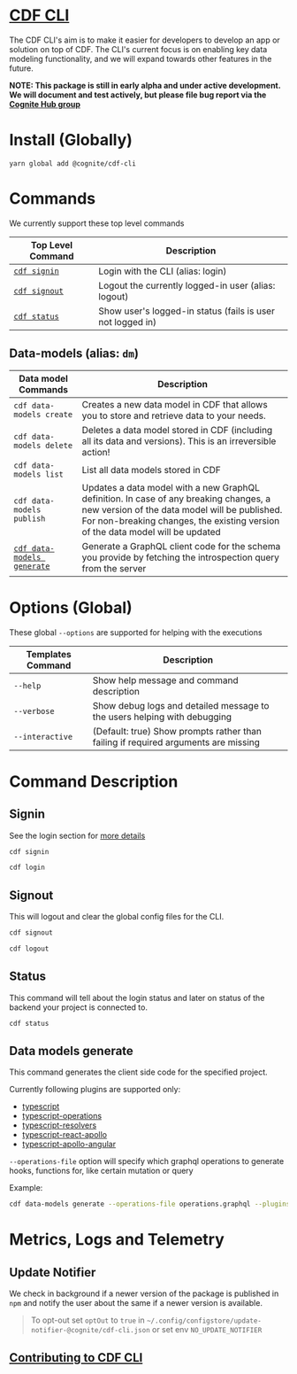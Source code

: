 # [CDF CLI](https://www.npmjs.com/package/@cognite/cdf-cli)

The CDF CLI's aim is to make it easier for developers to develop an app or solution on top of CDF. The CLI's current focus is on enabling key data modeling functionality, and we will expand towards other features in the future.

**NOTE: This package is still in early alpha and under active development. We will document and test actively, but please file bug report via the [Cognite Hub group](https://hub.cognite.com/groups/flexible-data-modeling-early-adopter-208)**

# Install (Globally)

```
yarn global add @cognite/cdf-cli
```

# Commands

We currently support these top level commands

| Top Level Command         | Description                                                |
| ------------------------- | ---------------------------------------------------------- |
| [`cdf signin`](#signin)   | Login with the CLI (alias: login)                          |
| [`cdf signout`](#signout) | Logout the currently logged-in user (alias: logout)        |
| [`cdf status`](#status)   | Show user's logged-in status (fails is user not logged in) |

## Data-models (alias: `dm`)

| Data model Commands                                 | Description                                                                                                                                                                                                              |
| --------------------------------------------------- | ------------------------------------------------------------------------------------------------------------------------------------------------------------------------------------------------------------------------ |
| `cdf data-models create`                            | Creates a new data model in CDF that allows you to store and retrieve data to your needs.                                                                                                                                |
| `cdf data-models delete`                            | Deletes a data model stored in CDF (including all its data and versions). This is an irreversible action!                                                                                                                |
| `cdf data-models list`                              | List all data models stored in CDF                                                                                                                                                                                       |
| `cdf data-models publish`                           | Updates a data model with a new GraphQL definition. In case of any breaking changes, a new version of the data model will be published. For non-breaking changes, the existing version of the data model will be updated |
| [`cdf data-models generate`](#Data-models-generate) | Generate a GraphQL client code for the schema you provide by fetching the introspection query from the server                                                                                                            |

# Options (Global)

These global `--options` are supported for helping with the executions

| Templates Command | Description                                                                        |
| ----------------- | ---------------------------------------------------------------------------------- |
| `--help`          | Show help message and command description                                          |
| `--verbose`       | Show debug logs and detailed message to the users helping with debugging           |
| `--interactive`   | (Default: true) Show prompts rather than failing if required arguments are missing |

# Command Description

## Signin

See the login section for [more details](./LOGIN.md)

```bash
cdf signin
```

```bash
cdf login
```

## Signout

This will logout and clear the global config files for the CLI.

```bash
cdf signout
```

```bash
cdf logout
```

## Status

This command will tell about the login status and later on status of the backend your project is connected to.

```bash
cdf status
```

## Data models generate

This command generates the client side code for the specified project.

Currently following plugins are supported only:

- [typescript](https://www.graphql-code-generator.com/plugins/typescript)
- [typescript-operations](https://www.graphql-code-generator.com/plugins/typescript-operations)
- [typescript-resolvers](https://www.graphql-code-generator.com/plugins/typescript-resolvers)
- [typescript-react-apollo](https://www.graphql-code-generator.com/plugins/typescript-react-apollo)
- [typescript-apollo-angular](https://www.graphql-code-generator.com/plugins/typescript-apollo-angular)

`--operations-file` option will specify which graphql operations to generate hooks, functions for, like certain mutation or query

Example:

```bash
cdf data-models generate --operations-file operations.graphql --plugins typescript typescript-operations
```

# Metrics, Logs and Telemetry

## Update Notifier

We check in background if a newer version of the package is published in `npm` and notify the user about the same if a newer version is available.

> To opt-out set `optOut` to `true` in `~/.config/configstore/update-notifier-@cognite/cdf-cli.json` or set env `NO_UPDATE_NOTIFIER`

## [Contributing to CDF CLI](./CONTRIBUTING.md)

